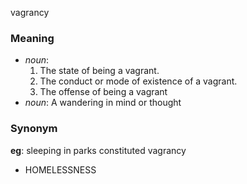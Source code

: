 vagrancy
### Meaning
+ _noun_:
   1. The state of being a vagrant.
   2. The conduct or mode of existence of a vagrant.
   3. The offense of being a vagrant
+ _noun_: A wandering in mind or thought

### Synonym

__eg__: sleeping in parks constituted vagrancy

+ HOMELESSNESS


